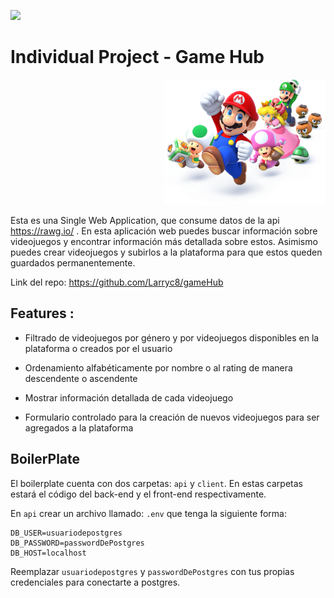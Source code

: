 <p align='left'>
    <img src='https://static.wixstatic.com/media/85087f_0d84cbeaeb824fca8f7ff18d7c9eaafd~mv2.png/v1/fill/w_160,h_30,al_c,q_85,usm_0.66_1.00_0.01/Logo_completo_Color_1PNG.webp' </img>
</p>

# Individual Project - Game Hub 

<p align="right">
  <img height="200" src="./videogame.png" />
</p>


Esta es una Single Web Application, que consume datos de  la api https://rawg.io/ . En esta aplicación web puedes buscar información sobre  videojuegos  y encontrar información más detallada sobre estos. Asimismo puedes crear videojuegos y subirlos a la plataforma para que estos queden guardados permanentemente.

Link del repo:  https://github.com/Larryc8/gameHub

## Features :
- Filtrado de videojuegos por género y por  videojuegos disponibles en la plataforma o creados por el usuario 

- Ordenamiento alfabéticamente por nombre o al rating de manera descendente o ascendente

- Mostrar información detallada de cada videojuego

- Formulario controlado para la creación de nuevos videojuegos para ser agregados a la plataforma


## BoilerPlate

El boilerplate cuenta con dos carpetas: `api` y `client`. En estas carpetas estará el código del back-end y el front-end respectivamente.

En `api` crear un archivo llamado: `.env` que tenga la siguiente forma:

```
DB_USER=usuariodepostgres
DB_PASSWORD=passwordDePostgres
DB_HOST=localhost
```

Reemplazar `usuariodepostgres` y `passwordDePostgres` con tus propias credenciales para conectarte a postgres. 
